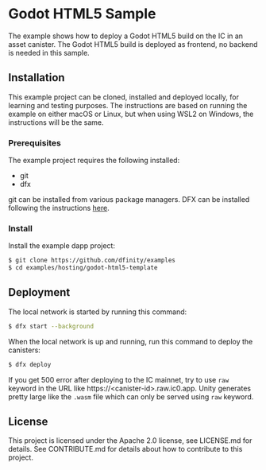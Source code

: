 # Godot HTML5 Sample

The example shows how to deploy a Godot HTML5 build on the IC in an asset canister. The Godot HTML5 build is deployed as frontend, no backend is needed in this sample.


## Installation
This example project can be cloned, installed and deployed locally, for learning and testing purposes. The instructions are based on running the example on either macOS or Linux, but when using WSL2 on Windows, the instructions will be the same.

### Prerequisites
The example project requires the following installed:

- git
- dfx 

git can be installed from various package managers. DFX can be installed following the instructions [here](https://smartcontracts.org/docs/quickstart/local-quickstart.html#download-and-install).

### Install
Install the example dapp project:

```bash
$ git clone https://github.com/dfinity/examples
$ cd examples/hosting/godot-html5-template
```

## Deployment
The local network is started by running this command:

```bash
$ dfx start --background
```

When the local network is up and running, run this command to deploy the canisters:

```bash
$ dfx deploy
```

If you get 500 error after deploying to the IC mainnet, try to use `raw` keyword in the URL like https://\<canister-id\>.raw.ic0.app. Unity generates pretty large like the `.wasm` file which can only be served using `raw` keyword.

## License
This project is licensed under the Apache 2.0 license, see LICENSE.md for details. See CONTRIBUTE.md for details about how to contribute to this project. 
